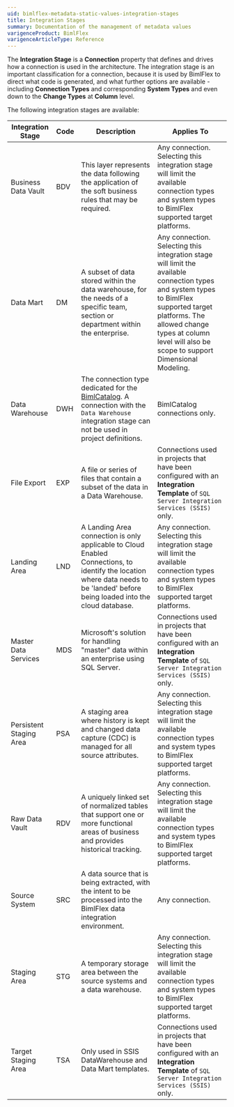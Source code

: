 ```yaml
---
uid: bimlflex-metadata-static-values-integration-stages
title: Integration Stages
summary: Documentation of the management of metadata values
varigenceProduct: BimlFlex
varigenceArticleType: Reference
---
```

<!--
Integration Stages
Header not included because it is used in different ways
-->
The **Integration Stage** is a **Connection** property that defines and drives how a connection is used in the architecture. The integration stage is an important classification for a connection, because it is used by BimlFlex to direct what code is generated, and what further options are available - including **Connection Types** and corresponding **System Types** and even down to the **Change Types** at **Column** level.

The following integration stages are available:

| Integration Stage   | Code | Description | Applies To |
| ------------------- | ---- | ----------- | ---------- |
| Business Data Vault     | BDV  | This layer represents the data following the application of the soft business rules that may be required. | Any connection. Selecting this integration stage will limit the available connection types and system types to BimlFlex supported target platforms. |
| Data Mart               | DM   | A subset of data stored within the data warehouse, for the needs of a specific team, section or department within the enterprise. | Any connection. Selecting this integration stage will limit the available connection types and system types to BimlFlex supported target platforms. The allowed change types at column level will also be scope to support Dimensional Modeling. |
| Data Warehouse          | DWH  | The connection type dedicated for the [BimlCatalog](xref:bimlflex-components-overview). A connection with the `Data Warehouse` integration stage can not be used in project definitions. | BimlCatalog connections only.|
| File Export             | EXP  | A file or series of files that contain a subset of the data in a Data Warehouse.                                                  | Connections used in projects that have been configured with an **Integration Template** of `SQL Server Integration Services (SSIS)` only. |
| Landing Area            | LND  | A Landing Area connection is only applicable to Cloud Enabled Connections, to identify the location where data needs to be 'landed' before being loaded into the cloud database. | Any connection. Selecting this integration stage will limit the available connection types and system types to BimlFlex supported target platforms. |
| Master Data Services    | MDS  | Microsoft's solution for handling "master" data within an enterprise using SQL Server.                                            | Connections used in projects that have been configured with an **Integration Template** of `SQL Server Integration Services (SSIS)` only. |
| Persistent Staging Area | PSA  | A staging area where history is kept and changed data capture (CDC) is managed for all source attributes.                         | Any connection. Selecting this integration stage will limit the available connection types and system types to BimlFlex supported target platforms.|
| Raw Data Vault          | RDV  | A uniquely linked set of normalized tables that support one or more functional areas of business and provides historical tracking.| Any connection. Selecting this integration stage will limit the available connection types and system types to BimlFlex supported target platforms.|
| Source System           | SRC  | A data source that is being extracted, with the intent to be processed into the BimlFlex data integration environment.  | Any connection. |
| Staging Area            | STG  | A temporary storage area between the source systems and a data warehouse.                                                         | Any connection. Selecting this integration stage will limit the available connection types and system types to BimlFlex supported target platforms.|
| Target Staging Area     | TSA  | Only used in SSIS DataWarehouse and Data Mart templates.                                                                          | Connections used in projects that have been configured with an **Integration Template** of `SQL Server Integration Services (SSIS)` only.|

